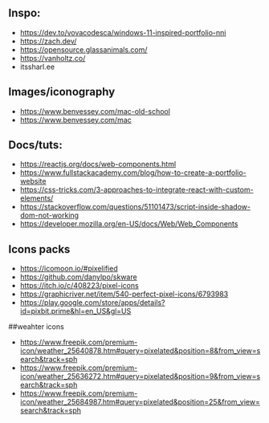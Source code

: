 ## Inspo:
- https://dev.to/vovacodesca/windows-11-inspired-portfolio-nni
- https://zach.dev/
- https://opensource.glassanimals.com/
- https://vanholtz.co/
- itssharl.ee

## Images/iconography
- https://www.benvessey.com/mac-old-school
- https://www.benvessey.com/mac

## Docs/tuts:
- https://reactjs.org/docs/web-components.html
- https://www.fullstackacademy.com/blog/how-to-create-a-portfolio-website
- https://css-tricks.com/3-approaches-to-integrate-react-with-custom-elements/
- https://stackoverflow.com/questions/51101473/script-inside-shadow-dom-not-working
- https://developer.mozilla.org/en-US/docs/Web/Web_Components

## Icons packs
- https://icomoon.io/#pixelified
- https://github.com/danylpo/skware
- https://itch.io/c/408223/pixel-icons
- https://graphicriver.net/item/540-perfect-pixel-icons/6793983 
- https://play.google.com/store/apps/details?id=pixbit.prime&hl=en_US&gl=US

##weahter icons
- https://www.freepik.com/premium-icon/weather_25640878.htm#query=pixelated&position=8&from_view=search&track=sph
- https://www.freepik.com/premium-icon/weather_25636272.htm#query=pixelated&position=9&from_view=search&track=sph
- https://www.freepik.com/premium-icon/weather_25684987.htm#query=pixelated&position=25&from_view=search&track=sph

